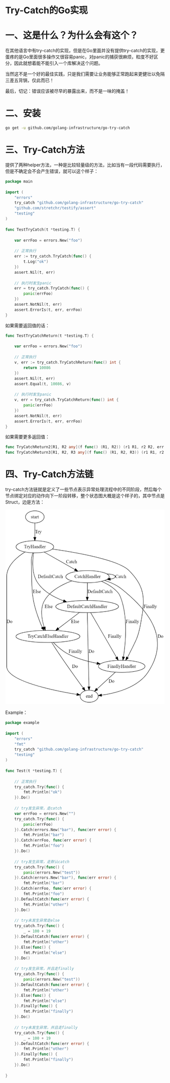 # Try-Catch的Go实现 

# 一、这是什么？为什么会有这个？

在其他语言中有try-catch的实现，但是在Go里面并没有提供try-catch的实现，更蛋疼的是Go里面很多操作又很容易panic，对panic的捕获很麻烦，粒度不好区分，因此就想着能不能引入一个库解决这个问题。 

当然这不是一个好的最佳实践，只是我们需要让业务能够正常跑起来更健壮以免隔三差五背锅，仅此而已！

最后，切记：错误应该被尽早的暴露出来，而不是一味的掩盖！

# 二、安装

```bash
go get -u github.com/golang-infrastructure/go-try-catch
```

# 三、Try-Catch方法 

提供了两种helper方法，一种是比较轻量级的方法，比如当有一段代码需要执行，但是不确定会不会产生错误，就可以这个样子： 

```go
package main

import (
	"errors"
	try_catch "github.com/golang-infrastructure/go-try-catch"
	"github.com/stretchr/testify/assert"
	"testing"
)

func TestTryCatch(t *testing.T) {

	var errFoo = errors.New("foo")

	// 正常执行
	err := try_catch.TryCatch(func() {
		t.Log("ok")
	})
	assert.Nil(t, err)

	// 执行时发生panic
	err = try_catch.TryCatch(func() {
		panic(errFoo)
	})
	assert.NotNil(t, err)
	assert.ErrorIs(t, err, errFoo)
}
```

如果需要返回值的话：

```go
func TestTryCatchReturn(t *testing.T) {

	var errFoo = errors.New("foo")

	// 正常执行
	v, err := try_catch.TryCatchReturn(func() int {
		return 10086
	})
	assert.Nil(t, err)
	assert.Equal(t, 10086, v)

	// 执行时发生panic
	v, err = try_catch.TryCatchReturn(func() int {
		panic(errFoo)
	})
	assert.NotNil(t, err)
	assert.ErrorIs(t, err, errFoo)
}
```

如果需要更多返回值：

```go
func TryCatchReturn2[R1, R2 any](f func() (R1, R2)) (r1 R1, r2 R2, err error) 
func TryCatchReturn3[R1, R2, R3 any](f func() (R1, R2, R3)) (r1 R1, r2 R2, r3 R3, err error) 
```



# 四、Try-Catch方法链

try-catch方法链就是定义了一些节点表示异常处理流程中的不同阶段，然后每个节点绑定对应的动作向下一阶段转移，整个状态图大概是这个样子的，其中节点是Struct，边是方法：

![graphviz](README.assets/graphviz.png)

Example：

```go
package example

import (
	"errors"
	"fmt"
	try_catch "github.com/golang-infrastructure/go-try-catch"
	"testing"
)

func Test(t *testing.T) {

	// 正常执行
	try_catch.Try(func() {
		fmt.Println("ok")
	}).Do()

	// try发生异常，走catch
	var errFoo = errors.New("")
	try_catch.Try(func() {
		panic(errFoo)
	}).Catch(errors.New("bar"), func(err error) {
		fmt.Println("bar")
	}).Catch(errFoo, func(err error) {
		fmt.Println("foo")
	}).Do()

	// try发生异常，走默认catch
	try_catch.Try(func() {
		panic(errors.New("test"))
	}).Catch(errors.New("bar"), func(err error) {
		fmt.Println("bar")
	}).Catch(errFoo, func(err error) {
		fmt.Println("foo")
	}).DefaultCatch(func(err error) {
		fmt.Println("other")
	}).Do()

	// try未发生异常走else
	try_catch.Try(func() {
		_ = 100 + 19
	}).DefaultCatch(func(err error) {
		fmt.Println("other")
	}).Else(func() {
		fmt.Println("else")
	}).Do()

	// try发生异常，并且走finally
	try_catch.Try(func() {
		panic(errors.New("test"))
	}).DefaultCatch(func(err error) {
		fmt.Println("other")
	}).Else(func() {
		fmt.Println("else")
	}).Finally(func() {
		fmt.Println("finally")
	}).Do()

	// try未发生异常，并且走finally
	try_catch.Try(func() {
		_ = 100 + 19
	}).DefaultCatch(func(err error) {
		fmt.Println("other")
	}).Finally(func() {
		fmt.Println("finally")
	}).Do()

}
```

